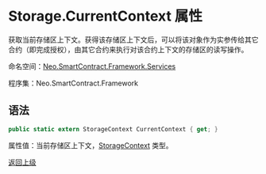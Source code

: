 # Storage.CurrentContext 属性

获取当前存储区上下文。获得该存储区上下文后，可以将该对象作为实参传给其它合约（即完成授权），由其它合约来执行对该合约上下文的存储区的读写操作。

命名空间：[Neo.SmartContract.Framework.Services](../../Neo.SmartContract.Framework.Services.md)

程序集：Neo.SmartContract.Framework

## 语法

```c#
public static extern StorageContext CurrentContext { get; }
```

属性值：当前存储区上下文，[StorageContext](../StorageContext.md) 类型。

[返回上级](../Storage.md)
